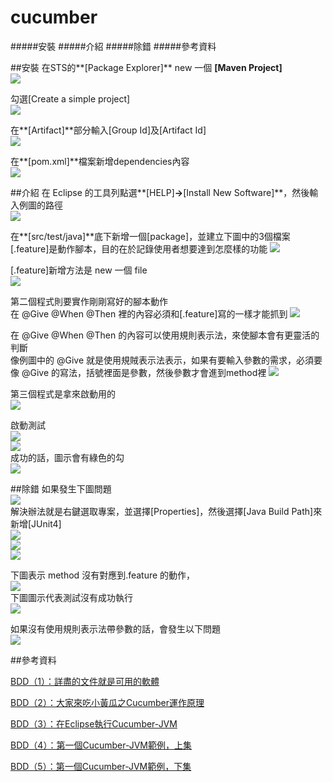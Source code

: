 cucumber
=
#####安裝
#####介紹
#####除錯
#####參考資料

##安裝
在STS的**[Package Explorer]** new 一個 **[Maven Project]**  
![](https://raw.githubusercontent.com/t2831245/cucumber-tutorial/master/img/001.png)

勾選[Create a simple project]  
![](https://raw.githubusercontent.com/t2831245/cucumber-tutorial/master/img/002.png)

在**[Artifact]**部分輸入[Group Id]及[Artifact Id]   
![](https://raw.githubusercontent.com/t2831245/cucumber-tutorial/master/img/003.png)

在**[pom.xml]**檔案新增dependencies內容  
![](https://raw.githubusercontent.com/t2831245/cucumber-tutorial/master/img/004.png)

##介紹
在 Eclipse 的工具列點選**[HELP]**->**[Install New Software]**，然後輸入例圖的路徑  
![](https://raw.githubusercontent.com/t2831245/cucumber-tutorial/master/img/050.png)  

在**[src/test/java]**底下新增一個[package]，並建立下圖中的3個檔案  
[.feature]是動作腳本，目的在於記錄使用者想要達到怎麼樣的功能 
![](https://raw.githubusercontent.com/t2831245/cucumber-tutorial/master/img/005.png)  

[.feature]新增方法是 new 一個 file  
![](https://raw.githubusercontent.com/t2831245/cucumber-tutorial/master/img/051.png)  

第二個程式則要實作剛剛寫好的腳本動作  
在 @Give @When @Then 裡的內容必須和[.feature]寫的一樣才能抓到
![](https://raw.githubusercontent.com/t2831245/cucumber-tutorial/master/img/006.png)

在 @Give @When @Then 的內容可以使用規則表示法，來使腳本會有更靈活的判斷  
像例圖中的 @Give 就是使用規賊表示法表示，如果有要輸入參數的需求，必須要像 @Give 的寫法，括號裡面是參數，然後參數才會進到method裡
![](https://raw.githubusercontent.com/t2831245/cucumber-tutorial/master/img/011.png)  


第三個程式是拿來啟動用的  
![](https://raw.githubusercontent.com/t2831245/cucumber-tutorial/master/img/007.png)  

啟動測試  
![](https://raw.githubusercontent.com/t2831245/cucumber-tutorial/master/img/012.png)  
![](https://raw.githubusercontent.com/t2831245/cucumber-tutorial/master/img/013.png)   
成功的話，圖示會有綠色的勾  
![](https://raw.githubusercontent.com/t2831245/cucumber-tutorial/master/img/014.png)  


##除錯
如果發生下圖問題  
![](https://raw.githubusercontent.com/t2831245/cucumber-tutorial/master/img/error.png)  
解決辦法就是右鍵選取專案，並選擇[Properties]，然後選擇[Java Build Path]來新增[JUnit4]  
![](https://raw.githubusercontent.com/t2831245/cucumber-tutorial/master/img/008.png)  
![](https://raw.githubusercontent.com/t2831245/cucumber-tutorial/master/img/009.png)  
![](https://raw.githubusercontent.com/t2831245/cucumber-tutorial/master/img/010.png)  

下圖表示 method 沒有對應到.feature 的動作，  
![](https://raw.githubusercontent.com/t2831245/cucumber-tutorial/master/img/015.png)  
下圖圖示代表測試沒有成功執行  
![](https://raw.githubusercontent.com/t2831245/cucumber-tutorial/master/img/016.png)  

如果沒有使用規則表示法帶參數的話，會發生以下問題  
![](https://raw.githubusercontent.com/t2831245/cucumber-tutorial/master/img/017.png)  

##參考資料 

[BDD（1）：詳盡的文件就是可用的軟體 ](http://teddy-chen-tw.blogspot.tw/2013/07/bdd1.html)  

[BDD（2）：大家來吃小黃瓜之Cucumber運作原理 ](http://teddy-chen-tw.blogspot.tw/2013/07/bdd2cucumber.html)  

[BDD（3）：在Eclipse執行Cucumber-JVM ](http://teddy-chen-tw.blogspot.tw/2013/07/bdd3eclipsecucumber-jvm.html)  

[BDD（4）：第一個Cucumber-JVM範例，上集 ](http://teddy-chen-tw.blogspot.tw/2013/07/bdd4cucumber-jvm.html)  

[BDD（5）：第一個Cucumber-JVM範例，下集](http://teddy-chen-tw.blogspot.tw/2013/08/bdd5cucumber-jvm.html)  